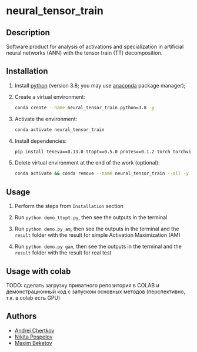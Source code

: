 # neural_tensor_train


## Description

Software product for analysis of activations and specialization in artificial neural networks (ANN) with the tensor train (TT) decomposition.


## Installation

1. Install [python](https://www.python.org) (version 3.8; you may use [anaconda](https://www.anaconda.com) package manager);

2. Create a virtual environment:
    ```bash
    conda create --name neural_tensor_train python=3.8 -y
    ```

3. Activate the environment:
    ```bash
    conda activate neural_tensor_train
    ```

4. Install dependencies:
    ```bash
    pip install teneva==0.13.0 ttopt==0.5.0 protes==0.1.2 torch torchvision scikit-image matplotlib PyYAML jupyterlab
    ```

5. Delete virtual environment at the end of the work (optional):
    ```bash
    conda activate && conda remove --name neural_tensor_train --all -y
    ```


## Usage

1. Perform the steps from `Installation` section

2. Run `python demo_ttopt.py`, then see the outputs in the terminal

3. Run `python demo.py am`, then see the outputs in the terminal and the `result` folder with the result for simple Activation Maximization (AM)

4. Run `python demo.py gan`, then see the outputs in the terminal and the `result` folder with the result for real test


## Usage with colab

TODO: сделать загрузку приватного репозитория в COLAB и демонстрационный код с запуском основных методов (перспективно, т.к. в colab есть GPU)


## Authors

- [Andrei Chertkov](https://github.com/AndreiChertkov)
- [Nikita Pospelov](https://github.com/niveousdragon)
- [Maxim Beketov](https://github.com/bekemax)
